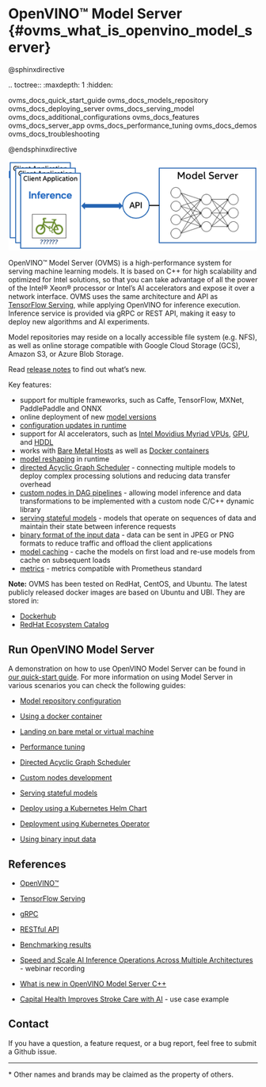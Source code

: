 # OpenVINO&trade; Model Server {#ovms_what_is_openvino_model_server}

@sphinxdirective

.. toctree::
   :maxdepth: 1
   :hidden:

   ovms_docs_quick_start_guide
   ovms_docs_models_repository
   ovms_docs_deploying_server
   ovms_docs_serving_model
   ovms_docs_additional_configurations
   ovms_docs_features
   ovms_docs_server_app
   ovms_docs_performance_tuning
   ovms_docs_demos
   ovms_docs_troubleshooting

@endsphinxdirective


![OVMS picture](ovms.png)

OpenVINO&trade; Model Server (OVMS) is a high-performance system for serving machine learning models. It is based on C++ for high scalability 
and optimized for Intel solutions, so that you can take advantage of all the power of the Intel® Xeon® processor or Intel’s AI accelerators 
and expose it over a network interface. OVMS uses the same architecture and API as [TensorFlow Serving](https://github.com/tensorflow/serving), 
while applying OpenVINO for inference execution. Inference service is provided via gRPC or REST API, making it easy to deploy new algorithms and AI experiments.

Model repositories may reside on a locally accessible file system (e.g. NFS), as well as online storage compatible with 
Google Cloud Storage (GCS), Amazon S3, or Azure Blob Storage. 

Read [release notes](https://github.com/openvinotoolkit/model_server/releases) to find out what’s new.

Key features: 
- support for multiple frameworks, such as Caffe, TensorFlow, MXNet, PaddlePaddle and ONNX
- online deployment of new [model versions](model_version_policy.md)
- [configuration updates in runtime](online_config_changes.md)
- support for AI accelerators, such as 
[Intel Movidius Myriad VPUs](https://docs.openvino.ai/2022.2/openvino_docs_OV_UG_supported_plugins_MYRIAD.html), 
[GPU](https://docs.openvino.ai/2022.2/openvino_docs_OV_UG_supported_plugins_GPU.html), and 
[HDDL](https://docs.openvino.ai/2022.2/openvino_docs_OV_UG_supported_plugins_HDDL.html) 
- works with [Bare Metal Hosts](host.md) as well as [Docker containers](docker_container.md) 
- [model reshaping](shape_batch_size_and_layout.md) in runtime
- [directed Acyclic Graph Scheduler](dag_scheduler.md) - connecting multiple models to deploy complex processing solutions and reducing data transfer overhead
- [custom nodes in DAG pipelines](custom_node_development.md) - allowing model inference and data transformations to be implemented with a custom node C/C++ dynamic library
- [serving stateful models](stateful_models.md) - models that operate on sequences of data and maintain their state between inference requests
- [binary format of the input data](binary_input.md) - data can be sent in JPEG or PNG formats to reduce traffic and offload the client applications
- [model caching](model_cache.md) - cache the models on first load and re-use models from cache on subsequent loads
- [metrics](metrics.md) - metrics compatible with Prometheus standard

**Note:** OVMS has been tested on RedHat, CentOS, and Ubuntu. The latest publicly released docker images are based on Ubuntu and UBI.
They are stored in:
- [Dockerhub](https://hub.docker.com/r/openvino/model_server)
- [RedHat Ecosystem Catalog](https://catalog.redhat.com/software/containers/intel/openvino-model-server/607833052937385fc98515de)


## Run OpenVINO Model Server

A demonstration on how to use OpenVINO Model Server can be found in [our quick-start guide](ovms_quickstart.md). 
For more information on using Model Server in various scenarios you can check the following guides:

* [Model repository configuration](models_repository.md)

* [Using a docker container](docker_container.md)

* [Landing on bare metal or virtual machine](host.md)

* [Performance tuning](performance_tuning.md)

* [Directed Acyclic Graph Scheduler](dag_scheduler.md)

* [Custom nodes development](custom_node_development.md)

* [Serving stateful models](stateful_models.md)

* [Deploy using a Kubernetes Helm Chart](https://github.com/openvinotoolkit/operator/tree/main/helm-charts/ovms)

* [Deployment using Kubernetes Operator](https://operatorhub.io/operator/ovms-operator)

* [Using binary input data](binary_input.md)



## References

* [OpenVINO&trade;](https://software.intel.com/en-us/openvino-toolkit)

* [TensorFlow Serving](https://github.com/tensorflow/serving)

* [gRPC](https://grpc.io/)

* [RESTful API](https://restfulapi.net/)

* [Benchmarking results](https://docs.openvino.ai/2022.1/openvino_docs_performance_benchmarks_ovms.html)

* [Speed and Scale AI Inference Operations Across Multiple Architectures](https://techdecoded.intel.io/essentials/speed-and-scale-ai-inference-operations-across-multiple-architectures/?elq_cid=3646480_ts1607680426276&erpm_id=6470692_ts1607680426276) - webinar recording

* [What is new in OpenVINO Model Server C++](https://www.intel.com/content/www/us/en/artificial-intelligence/posts/whats-new-openvino-model-server.html)

* [Capital Health Improves Stroke Care with AI](https://www.intel.co.uk/content/www/uk/en/customer-spotlight/stories/capital-health-ai-customer-story.html) - use case example

## Contact

If you have a question, a feature request, or a bug report, feel free to submit a Github issue.


---
\* Other names and brands may be claimed as the property of others.
